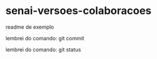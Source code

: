 # senai-versoes-colaboracoes

readme de exemplo

lembrei do comando: git commit

lembrei do comando: git status

